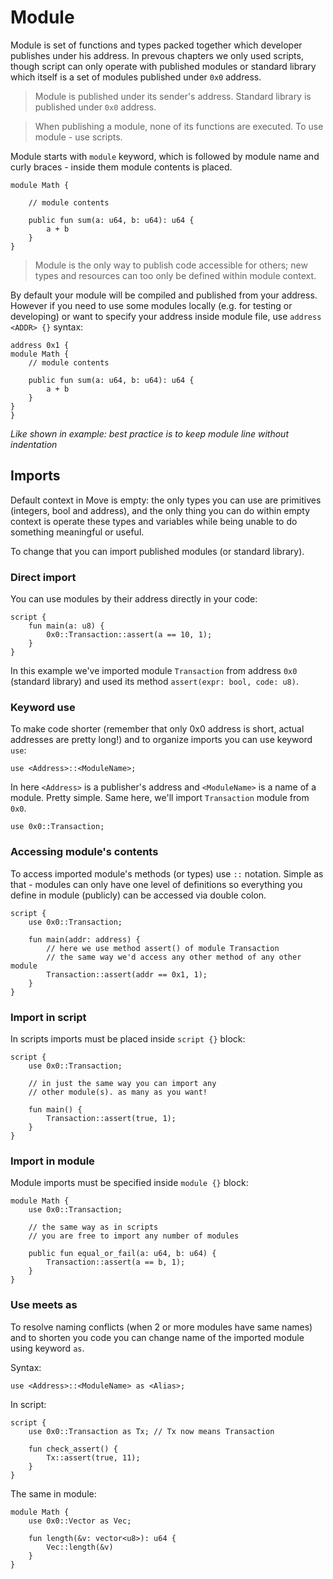 # Module

Module is set of functions and types packed together which developer publishes under his address. In prevous chapters we only used scripts, though script can only operate with published modules or standard library which itself is a set of modules published under `0x0` address.

> Module is published under its sender's address. Standard library is published under `0x0` address.

> When publishing a module, none of its functions are executed. To use module - use scripts.

Module starts with `module` keyword, which is followed by module name and curly braces - inside them module contents is placed.

```Move
module Math {

    // module contents

    public fun sum(a: u64, b: u64): u64 {
        a + b
    }
}
```

> Module is the only way to publish code accessible for others; new types and resources can too only be defined within module context.

By default your module will be compiled and published from your address. However if you need to use some modules locally (e.g. for testing or developing) or want to specify your address inside module file, use `address <ADDR> {}` syntax:

```Move
address 0x1 {
module Math {
    // module contents

    public fun sum(a: u64, b: u64): u64 {
        a + b
    }
}
}
```
*Like shown in example: best practice is to keep module line without indentation*

## Imports

Default context in Move is empty: the only types you can use are primitives (integers, bool and address), and the only thing you can do within empty context is operate these types and variables while being unable to do something meaningful or useful.

To change that you can import published modules (or standard library).

### Direct import

You can use modules by their address directly in your code:

```Move
script {
    fun main(a: u8) {
        0x0::Transaction::assert(a == 10, 1);
    }
}
```

In this example we've imported module `Transaction` from address `0x0` (standard library) and used its method `assert(expr: bool, code: u8)`.

### Keyword use

To make code shorter (remember that only 0x0 address is short, actual addresses are pretty long!) and to organize imports you can use keyword `use`:

```Move
use <Address>::<ModuleName>;
```

In here `<Address>` is a publisher's address and `<ModuleName>` is a name of a module. Pretty simple. Same here, we'll import `Transaction` module from `0x0`.

```Move
use 0x0::Transaction;
```

### Accessing module's contents

To access imported module's methods (or types) use `::` notation. Simple as that - modules can only have one level of definitions so everything you define in module (publicly) can be accessed via double colon.

```Move
script {
    use 0x0::Transaction;

    fun main(addr: address) {
        // here we use method assert() of module Transaction
        // the same way we'd access any other method of any other module
        Transaction::assert(addr == 0x1, 1);
    }
}
```

### Import in script

In scripts imports must be placed inside `script {}` block:

```Move
script {
    use 0x0::Transaction;

    // in just the same way you can import any
    // other module(s). as many as you want!

    fun main() {
        Transaction::assert(true, 1);
    }
}
```

### Import in module

Module imports must be specified inside `module {}` block:

```Move
module Math {
    use 0x0::Transaction;

    // the same way as in scripts
    // you are free to import any number of modules

    public fun equal_or_fail(a: u64, b: u64) {
        Transaction::assert(a == b, 1);
    }
}

```

### Use meets as

To resolve naming conflicts (when 2 or more modules have same names) and to shorten you code you can change name of the imported module using keyword `as`.

Syntax:
```Move
use <Address>::<ModuleName> as <Alias>;
```

In script:
```Move
script {
    use 0x0::Transaction as Tx; // Tx now means Transaction

    fun check_assert() {
        Tx::assert(true, 11);
    }
}
```

The same in module:
```Move
module Math {
    use 0x0::Vector as Vec;

    fun length(&v: vector<u8>): u64 {
        Vec::length(&v)
    }
}
